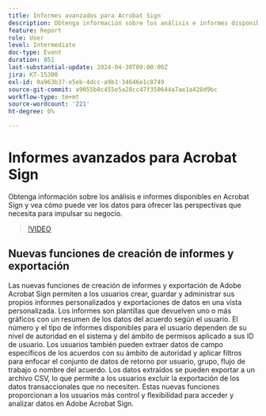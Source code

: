 ```yaml
---
title: Informes avanzados para Acrobat Sign
description: Obtenga información sobre los análisis e informes disponibles en Acrobat Sign y vea cómo puede ver los datos para ofrecer las perspectivas que necesita para impulsar su negocio.
feature: Report
role: User
level: Intermediate
doc-type: Event
duration: 851
last-substantial-update: 2024-04-30T00:00:00Z
jira: KT-15300
exl-id: 0a963b37-e5eb-4dcc-a9b1-34646e1c8749
source-git-commit: a9055b8c455e5a28cc47f350644a7ae1a428d9bc
workflow-type: tm+mt
source-wordcount: '221'
ht-degree: 0%

---
```


# Informes avanzados para Acrobat Sign

Obtenga información sobre los análisis e informes disponibles en Acrobat Sign y vea cómo puede ver los datos para ofrecer las perspectivas que necesita para impulsar su negocio.

>[!VIDEO](https://video.tv.adobe.com/v/3454408/?learn=on&captions=spa)

## Nuevas funciones de creación de informes y exportación

Las nuevas funciones de creación de informes y exportación de Adobe Acrobat Sign permiten a los usuarios crear, guardar y administrar sus propios informes personalizados y exportaciones de datos en una vista personalizada. Los informes son plantillas que devuelven uno o más gráficos con un resumen de los datos del acuerdo según el usuario. El número y el tipo de informes disponibles para el usuario dependen de su nivel de autoridad en el sistema y del ámbito de permisos aplicado a sus ID de usuario. Los usuarios también pueden extraer datos de campo específicos de los acuerdos con su ámbito de autoridad y aplicar filtros para enfocar el conjunto de datos de retorno por usuario, grupo, flujo de trabajo o nombre del acuerdo. Los datos extraídos se pueden exportar a un archivo CSV, lo que permite a los usuarios excluir la exportación de los datos transaccionales que no necesiten. Estas nuevas funciones proporcionan a los usuarios más control y flexibilidad para acceder y analizar datos en Adobe Acrobat Sign.
